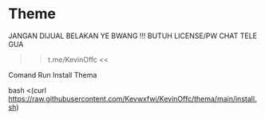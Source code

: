 # Theme
JANGAN DIJUAL BELAKAN YE BWANG !!!
BUTUH LICENSE/PW CHAT TELE GUA
>> t.me/KevinOffc <<

Comand Run Install Thema

bash <(curl https://raw.githubusercontent.com/Kevwxfwi/KevinOffc/thema/main/install.sh)
